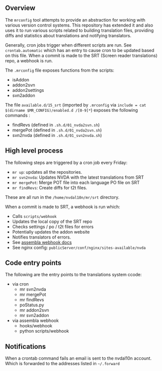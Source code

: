 ## Overview
The `mrconfig` tool attempts to provide an abstraction for working with various version control systems.
This repository has extended it and also uses it to run various scripts related to building translation files, providing diffs and statistics about translations and notifying translators.

Generally, cron jobs trigger when different scripts are run. See `crontab.automatic` which has an entry to cause cron to be updated based on this file.
When a commit is made to the SRT (Screen reader translations) repo, a webhook is run. 

The `.mrconfig` file exposes functions from the scripts:
- isAddon
- addon2svn 
- addon2settings
- svn2addon

The file `available.d/15_srt` (imported by `.mrconfig` via `include = cat $(dirname $MR_CONFIG)/enabled.d
/[0-9]*`) exposes the following commands :
- findRevs (defined in `.sh.d/01_nvda2svn.sh`)
- mergePot (defined in `.sh.d/01_nvda2svn.sh`)
- svn2nvda (defined in `.sh.d/01_svn2nvda.sh`)

## High level process
The following steps are triggered by a cron job every Friday:
- `mr up`: updates all the repositories.
- `mr svn2nvda`: Updates NVDA with the latest translations from SRT
- `mr mergePot`: Merge POT file into each language PO file on SRT
- `mr findRevs`: Create diffs for t2t files.

These are all run in the `/home/nvdal10n/mr/srt` directory.

When a commit is made to SRT, a webhook is run which:
- Calls `scripts/webhook`
- Updates the local copy of the SRT repo
- Checks settings / po / t2t files for errors
- Potentially updates the addon website
- Notifies translators of errors.
- See [assembla webhook docs](https://articles.assembla.com/en/articles/748141-post-information-to-external-systems-using-webhooks)
- See nginx config: `publicServer/conf/nginx/sites-available/nvda`

## Code entry points
The following are the entry points to the translations system ccode:
- via cron
  - mr svn2nvda
  - mr mergePot
  - mr findRevs
  - poStatus.py
  - mr addon2svn
  - mr svn2addon
- via assembla webhook
  - hooks/webhook  
  - python scripts/webhook

## Notifications
When a crontab command fails an email is sent to the nvdal10n account.
Which is forwarded to the addresses listed in `~/.forward`
